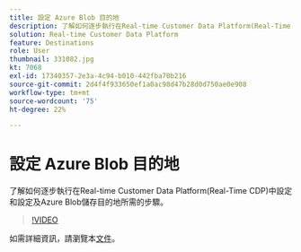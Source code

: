 ```yaml
---
title: 設定 Azure Blob 目的地
description: 了解如何逐步執行在Real-time Customer Data Platform(Real-Time CDP)中設定和設定及Azure Blob儲存目的地所需的步驟。
solution: Real-time Customer Data Platform
feature: Destinations
role: User
thumbnail: 331082.jpg
kt: 7068
exl-id: 17340357-2e3a-4c94-b010-442fba70b216
source-git-commit: 2d4f4f933650ef1a0ac98d47b28d0d750ae0e908
workflow-type: tm+mt
source-wordcount: '75'
ht-degree: 22%

---
```


# 設定 Azure Blob 目的地

了解如何逐步執行在Real-time Customer Data Platform(Real-Time CDP)中設定和設定及Azure Blob儲存目的地所需的步驟。

>[!VIDEO](https://video.tv.adobe.com/v/331082/?quality=12&learn=on)

如需詳細資訊，請瀏覽本[文件](https://experienceleague.adobe.com/docs/experience-platform/destinations/catalog/cloud-storage/azure-blob.html)。
